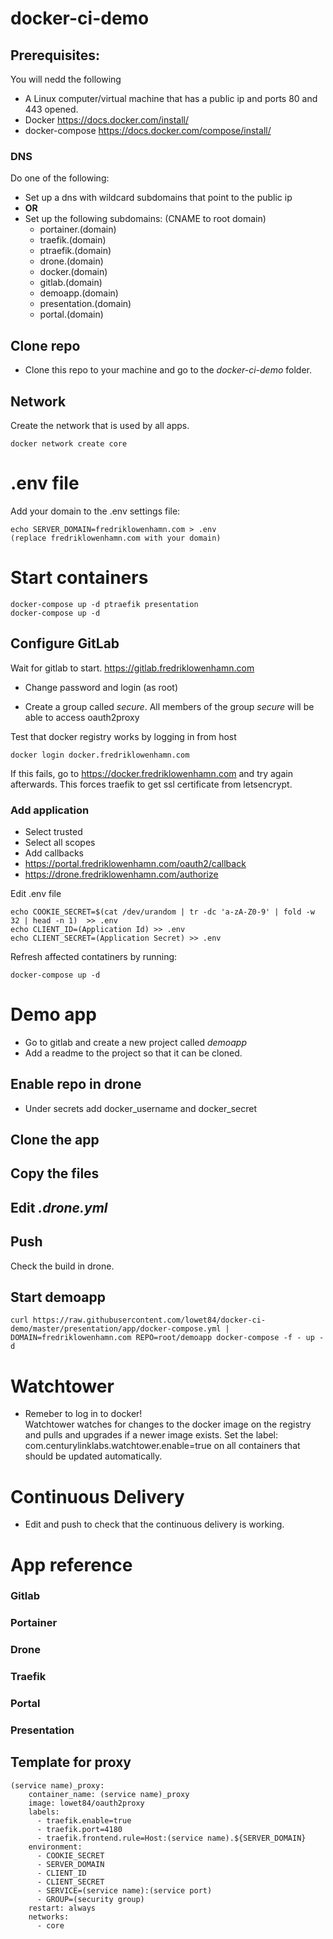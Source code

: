 # docker-ci-demo

## Prerequisites:
You will nedd the following
* A Linux computer/virtual machine that has a public ip and ports 80 and 443 opened.
* Docker https://docs.docker.com/install/
* docker-compose https://docs.docker.com/compose/install/

### DNS
Do one of the following:
* Set up a dns with wildcard subdomains that point to the public ip
* **OR**
* Set up the following subdomains: (CNAME to root domain)
    * portainer.(domain)
    * traefik.(domain)
    * ptraefik.(domain)
    * drone.(domain)
    * docker.(domain)
    * gitlab.(domain)
    * demoapp.(domain)
    * presentation.(domain)
    * portal.(domain)

## Clone repo
* Clone this repo to your machine and go to the *docker-ci-demo* folder.

## Network
Create the network that is used by all apps.
```
docker network create core
```

# .env file
Add your domain to the .env settings file:
```
echo SERVER_DOMAIN=fredriklowenhamn.com > .env
(replace fredriklowenhamn.com with your domain)
```

# Start containers
```
docker-compose up -d ptraefik presentation
docker-compose up -d
```

## Configure GitLab
Wait for gitlab to start. https://gitlab.fredriklowenhamn.com  

* Change password and login (as root)

* Create a group called *secure*. 
All members of the group *secure* will be able to access oauth2proxy

Test that docker registry works by logging in from host
```
docker login docker.fredriklowenhamn.com
```
If this fails, go to https://docker.fredriklowenhamn.com and try again afterwards. This forces traefik to get ssl certificate from letsencrypt.

### Add application
* Select trusted
* Select all scopes
* Add callbacks
* https://portal.fredriklowenhamn.com/oauth2/callback
* https://drone.fredriklowenhamn.com/authorize

Edit .env file  
```
echo COOKIE_SECRET=$(cat /dev/urandom | tr -dc 'a-zA-Z0-9' | fold -w 32 | head -n 1)  >> .env  
echo CLIENT_ID=(Application Id) >> .env  
echo CLIENT_SECRET=(Application Secret) >> .env 
```

Refresh affected contatiners by running:
```
docker-compose up -d
```

# Demo app
* Go to gitlab and create a new project called *demoapp*  
* Add a readme to the project so that it can be cloned.  

## Enable repo in drone
* Under secrets add docker_username and docker_secret  

## Clone the app

## Copy the files

## Edit *.drone.yml*

## Push

Check the build in drone.

## Start demoapp
```
curl https://raw.githubusercontent.com/lowet84/docker-ci-demo/master/presentation/app/docker-compose.yml | DOMAIN=fredriklowenhamn.com REPO=root/demoapp docker-compose -f - up -d
```

# Watchtower
* Remeber to log in to docker!  
Watchtower watches for changes to the docker image on the registry and pulls and upgrades if a newer image exists.
Set the label: com.centurylinklabs.watchtower.enable=true on all containers that should be updated automatically.

# Continuous Delivery
* Edit and push to check that the continuous delivery is working.

# App reference
### Gitlab
### Portainer
### Drone
### Traefik
### Portal
### Presentation

## Template for proxy
```
(service name)_proxy:
    container_name: (service name)_proxy
    image: lowet84/oauth2proxy
    labels:
      - traefik.enable=true
      - traefik.port=4180
      - traefik.frontend.rule=Host:(service name).${SERVER_DOMAIN}
    environment:
      - COOKIE_SECRET
      - SERVER_DOMAIN
      - CLIENT_ID
      - CLIENT_SECRET
      - SERVICE=(service name):(service port)
      - GROUP=(security group)
    restart: always
    networks:
      - core
```
